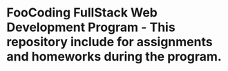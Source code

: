 # FooCoding FullStack Web Development Program - This repository include for assignments and homeworks during the program.
